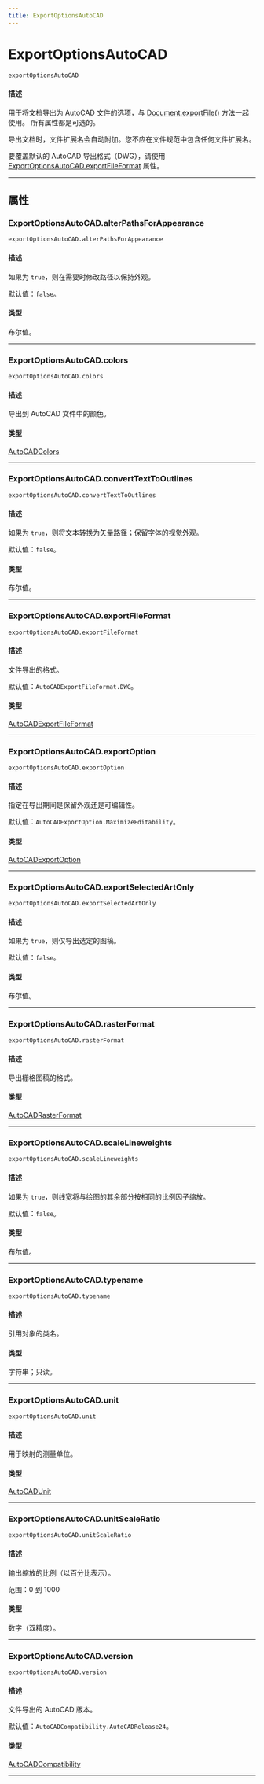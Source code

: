 ```yaml
---
title: ExportOptionsAutoCAD
---
```

# ExportOptionsAutoCAD

`exportOptionsAutoCAD`

#### 描述

用于将文档导出为 AutoCAD 文件的选项，与 [Document.exportFile()](../Document#documentexportfile) 方法一起使用。
所有属性都是可选的。

导出文档时，文件扩展名会自动附加。您不应在文件规范中包含任何文件扩展名。

要覆盖默认的 AutoCAD 导出格式（DWG），请使用 [ExportOptionsAutoCAD.exportFileFormat](#exportoptionsautocadexportfileformat) 属性。

---

## 属性

### ExportOptionsAutoCAD.alterPathsForAppearance

`exportOptionsAutoCAD.alterPathsForAppearance`

#### 描述

如果为 `true`，则在需要时修改路径以保持外观。

默认值：`false`。

#### 类型

布尔值。

---

### ExportOptionsAutoCAD.colors

`exportOptionsAutoCAD.colors`

#### 描述

导出到 AutoCAD 文件中的颜色。

#### 类型

[AutoCADColors](../scripting-constants#autocadcolors)

---

### ExportOptionsAutoCAD.convertTextToOutlines

`exportOptionsAutoCAD.convertTextToOutlines`

#### 描述

如果为 `true`，则将文本转换为矢量路径；保留字体的视觉外观。

默认值：`false`。

#### 类型

布尔值。

---

### ExportOptionsAutoCAD.exportFileFormat

`exportOptionsAutoCAD.exportFileFormat`

#### 描述

文件导出的格式。

默认值：`AutoCADExportFileFormat.DWG`。

#### 类型

[AutoCADExportFileFormat](../scripting-constants#autocadexportfileformat)

---

### ExportOptionsAutoCAD.exportOption

`exportOptionsAutoCAD.exportOption`

#### 描述

指定在导出期间是保留外观还是可编辑性。

默认值：`AutoCADExportOption.MaximizeEditability`。

#### 类型

[AutoCADExportOption](../scripting-constants#autocadexportoption)

---

### ExportOptionsAutoCAD.exportSelectedArtOnly

`exportOptionsAutoCAD.exportSelectedArtOnly`

#### 描述

如果为 `true`，则仅导出选定的图稿。

默认值：`false`。

#### 类型

布尔值。

---

### ExportOptionsAutoCAD.rasterFormat

`exportOptionsAutoCAD.rasterFormat`

#### 描述

导出栅格图稿的格式。

#### 类型

[AutoCADRasterFormat](../scripting-constants#autocadrasterformat)

---

### ExportOptionsAutoCAD.scaleLineweights

`exportOptionsAutoCAD.scaleLineweights`

#### 描述

如果为 `true`，则线宽将与绘图的其余部分按相同的比例因子缩放。

默认值：`false`。

#### 类型

布尔值。

---

### ExportOptionsAutoCAD.typename

`exportOptionsAutoCAD.typename`

#### 描述

引用对象的类名。

#### 类型

字符串；只读。

---

### ExportOptionsAutoCAD.unit

`exportOptionsAutoCAD.unit`

#### 描述

用于映射的测量单位。

#### 类型

[AutoCADUnit](../scripting-constants#autocadunit)

---

### ExportOptionsAutoCAD.unitScaleRatio

`exportOptionsAutoCAD.unitScaleRatio`

#### 描述

输出缩放的比例（以百分比表示）。

范围：0 到 1000

#### 类型

数字（双精度）。

---

### ExportOptionsAutoCAD.version

`exportOptionsAutoCAD.version`

#### 描述

文件导出的 AutoCAD 版本。

默认值：`AutoCADCompatibility.AutoCADRelease24`。

#### 类型

[AutoCADCompatibility](../scripting-constants#autocadcompatibility)

---